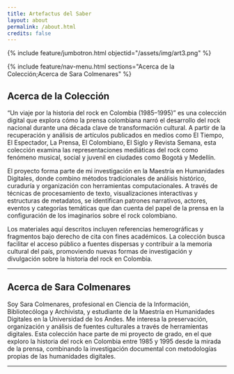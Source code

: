 ```yaml
---
title: Artefactus del Saber
layout: about
permalink: /about.html
credits: false
---
```


{% include feature/jumbotron.html objectid="/assets/img/art3.png" %}

{% include feature/nav-menu.html sections="Acerca de la Colección;Acerca de Sara Colmenares" %}

## Acerca de la Colección

“Un viaje por la historia del rock en Colombia (1985–1995)” es una colección digital que explora cómo la prensa colombiana narró el desarrollo del rock nacional durante una década clave de transformación cultural. A partir de la recuperación y análisis de artículos publicados en medios como El Tiempo, El Espectador, La Prensa, El Colombiano, El Siglo y Revista Semana, esta colección examina las representaciones mediáticas del rock como fenómeno musical, social y juvenil en ciudades como Bogotá y Medellín.

El proyecto forma parte de mi investigación en la Maestría en Humanidades Digitales, donde combino métodos tradicionales de análisis histórico, curaduría y organización con herramientas computacionales. A través de técnicas de procesamiento de texto, visualizaciones interactivas y estructuras de metadatos, se identifican patrones narrativos, actores, eventos y categorías temáticas que dan cuenta del papel de la prensa en la configuración de los imaginarios sobre el rock colombiano.

Los materiales aquí descritos incluyen referencias hemerográficas y fragmentos bajo derecho de cita con fines académicos. La colección busca facilitar el acceso público a fuentes dispersas y contribuir a la memoria cultural del país, promoviendo nuevas formas de investigación y divulgación sobre la historia del rock en Colombia.

---

## Acerca de Sara Colmenares

Soy Sara Colmenares, profesional en Ciencia de la Información, Bibliotecóloga y Archivista, y estudiante de la Maestría en Humanidades Digitales en la Universidad de los Andes. Me interesa la preservación, organización y análisis de fuentes culturales a través de herramientas digitales. Esta colección hace parte de mi proyecto de grado, en el que exploro la historia del rock en Colombia entre 1985 y 1995 desde la mirada de la prensa, combinando la investigación documental con metodologías propias de las humanidades digitales.

---